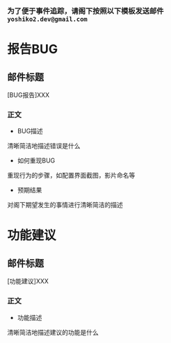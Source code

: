 ### 为了便于事件追踪，请阁下按照以下模板发送邮件 `yoshiko2.dev@gmail.com`

# 报告BUG
## 邮件标题
[BUG报告]XXX

### 正文

* BUG描述

清晰简洁地描述错误是什么

* 如何重现BUG

重现行为的步骤，如配置界面截图，影片命名等

* 预期结果

对阁下期望发生的事情进行清晰简洁的描述

# 功能建议
## 邮件标题
[功能建议]XXX

### 正文

* 功能描述

清晰简洁地描述建议的功能是什么
